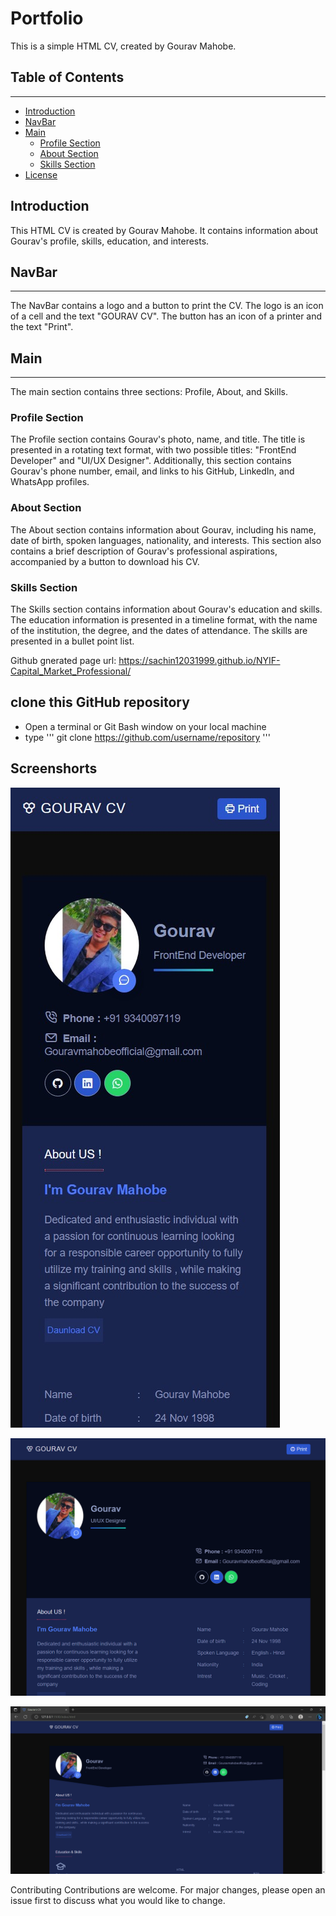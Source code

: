 # Portfolio

This is a simple HTML CV, created by Gourav Mahobe.

## Table of Contents

---

- [Introduction](#introduction)
- [NavBar](#navbar)
- [Main](#main)
  - [Profile Section](#profile-section)
  - [About Section](#about-section)
  - [Skills Section](#skills-section)
- [License](#license)

## Introduction

This HTML CV is created by Gourav Mahobe. It contains information about Gourav's profile, skills, education, and interests.

## NavBar

---

The NavBar contains a logo and a button to print the CV. The logo is an icon of a cell and the text "GOURAV CV". The button has an icon of a printer and the text "Print".

## Main

---

The main section contains three sections: Profile, About, and Skills.

### Profile Section

The Profile section contains Gourav's photo, name, and title. The title is presented in a rotating text format, with two possible titles: "FrontEnd Developer" and "UI/UX Designer". Additionally, this section contains Gourav's phone number, email, and links to his GitHub, LinkedIn, and WhatsApp profiles.

### About Section

The About section contains information about Gourav, including his name, date of birth, spoken languages, nationality, and interests. This section also contains a brief description of Gourav's professional aspirations, accompanied by a button to download his CV.

### Skills Section

The Skills section contains information about Gourav's education and skills. The education information is presented in a timeline format, with the name of the institution, the degree, and the dates of attendance. The skills are presented in a bullet point list.

Github gnerated page url: https://sachin12031999.github.io/NYIF-Capital_Market_Professional/




## clone  this GitHub repository

- Open a terminal or Git Bash window on your local machine
- type ''' git clone https://github.com/username/repository '''

## Screenshorts

![moble](./images/mobile.jpeg)

![Tab](./images/tab.png)

![Laptop](./images/destop.png)


Contributing
Contributions are welcome. For major changes, please open an issue first to discuss what you would like to change.